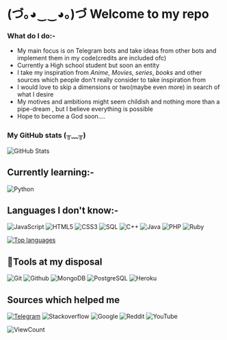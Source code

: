 # (づ｡◕‿‿◕｡)づ Welcome to my repo 

### What do I do:-
- My main focus is on Telegram bots and take ideas from other bots and implement them in my code(credits are included ofc)
- Currently a High school student but soon an entity
- I take my inspiration from *Anime*, *Movies*, *series*, *books* and other sources which people don't really consider to take inspiration from
- I would love to skip a dimensions or two(maybe even more) in search of what I desire
- My motives and ambitions might seem childish and nothing more than a pipe-dream , but I believe everything is possible
- Hope to become a God soon....



### My GitHub stats (╥﹏╥)
![GitHub Stats](https://github-readme-stats.vercel.app/api?username=colossalhavoc&show_icons=true&title_color=ff9494&icon_color=ffb2ff&text_color=99bfe6&bg_color=292e49)



## Currently learning:-

![Python](https://img.shields.io/badge/-Python-000000?style=flat&logo=python)

## Languages I don't know:-

![JavaScript](https://img.shields.io/badge/-JavaScript-000000?style=flat&logo=javascript)
![HTML5](https://img.shields.io/badge/-HTML5-000000?style=flat&logo=html5)
![CSS3](https://img.shields.io/badge/-CSS-000000?style=flat&logo=css3)
![SQL](https://img.shields.io/badge/-SQL-000000?style=flat&logo=mysql)
![C++](https://img.shields.io/badge/-C++-000000?style=flat&logo=c%2B%2B)
![Java](https://img.shields.io/badge/-Java-000000?style=flat&logo=java)
![PHP](https://img.shields.io/badge/-PHP-000000?style=flat&logo=php)
![Ruby](https://img.shields.io/badge/-Ruby-000000?style=flat&logo=ruby)

[![Top languages](https://github-readme-stats.vercel.app/api/top-langs/?username=colossalhavoc)](https://github.com/colossalhavoc/github-readme-stats)

## 🔧Tools at my disposal

![Git](https://img.shields.io/badge/-Git-000000?style=flat&logo=git)
![Github](https://img.shields.io/badge/-Github-000000?style=flat&logo=github)
![MongoDB](https://img.shields.io/badge/-MongoDB-000000?style=flat&logo=mongodb) 
![PostgreSQL](https://img.shields.io/badge/-PostgreSQL-000000?style=flat&logo=postgresql)
![Heroku](https://img.shields.io/badge/-Heroku-000000?style=flat&logo=heroku) 


 ## Sources which helped me

[![Telegram](https://img.shields.io/badge/-Telegram-000000?style=flat&logo=telegram&logoColor=white)](https://t.me/Colossalhavoc)
![Stackoverflow](https://img.shields.io/badge/-StackOverflow-000000?style=flat&logo=stack-overflow&logoColor=white)
![Google](https://img.shields.io/badge/-Google-000000?style=flat&logo=google&logoColor=white)
![Reddit](https://img.shields.io/badge/-Reddit-000000?style=flat&logo=reddit)
![YouTube](https://img.shields.io/badge/-YouTube-000000?style=flat&logo=youtube)
 
 
 
 ![ViewCount](https://views.whatilearened.today/views/github/colossalhavoc/colossalhavoc.svg?cache=remove)
 
 
 
 
 
